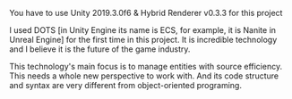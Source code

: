 You have to use Unity 2019.3.0f6 & Hybrid Renderer v0.3.3 for this project

I used DOTS [in Unity Engine its name is ECS, for example, it is Nanite in Unreal Engine] for the first time in this project. It is incredible technology and I believe it is the future of the game industry. 

This technology's main focus is to manage entities with source efficiency. This needs a whole new perspective to work with. And its code structure and syntax are very different from object-oriented programing.
